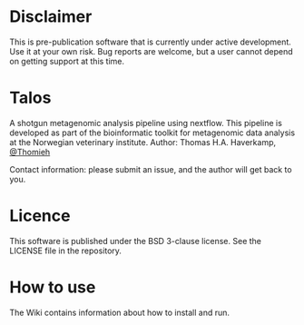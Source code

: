 
# Disclaimer
This is pre-publication software that is currently under active development. Use it at your own risk. Bug reports are welcome, but a user cannot depend on getting support at this time.

# Talos
A shotgun metagenomic analysis pipeline using nextflow. This pipeline is developed as part of the bioinformatic toolkit for metagenomic data analysis at the Norwegian veterinary institute.
Author: Thomas H.A. Haverkamp, [@Thomieh](https://twitter.com/Thomieh)

Contact information: please submit an issue, and the author will get back to you.

# Licence
This software is published under the BSD 3-clause license. See the LICENSE file in the repository.

# How to use
The Wiki contains information about how to install and run.
